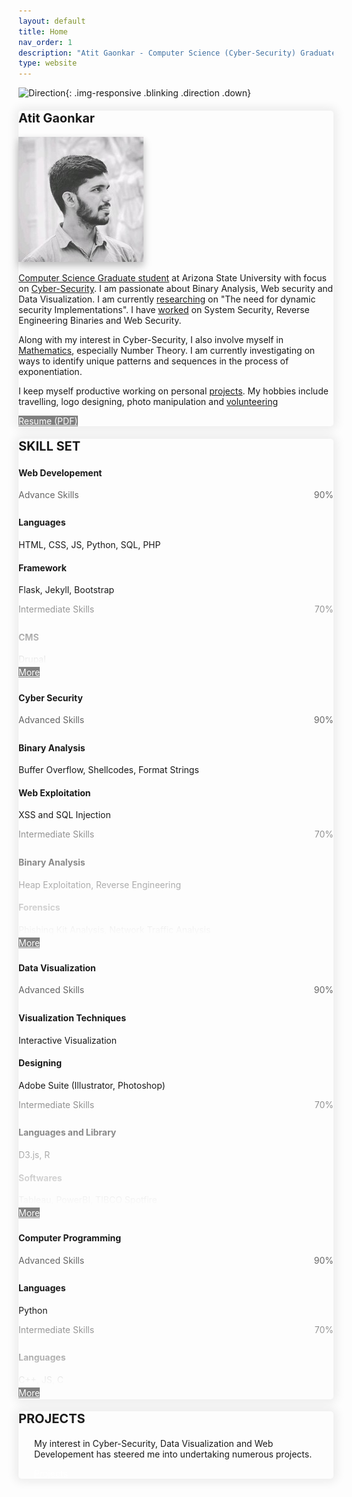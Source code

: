 ```yaml
---
layout: default
title: Home
nav_order: 1
description: "Atit Gaonkar - Computer Science (Cyber-Security) Graduate student at Arizona State University. A passionate Coder, Web developer and gamer."
type: website
---
```


<style>
  .hidden{
    color: white;
    user-select: none;
  }
  .down {
  position: fixed;
  bottom: 20px;
  right: 30px;
  z-index: 99;
  font-size: 18px;
  border: none;
  outline: none;
  padding: 10px;
  border-radius: 25px;
  background-image: linear-gradient(#4593fb, #227efa);
  background-color: #227efa;
  opacity: 0.75;
}
.direction{
  opacity: 0.5;
}
.down:hover {
  animation: none;
  /* opacity: 0.75; */
  box-shadow:
  0 2.8px 2.2px rgba(0, 0, 0, 0.034),
  0 6.7px 5.3px rgba(0, 0, 0, 0.048),
  0 12.5px 10px rgba(0, 0, 0, 0.06),
  0 22.3px 17.9px rgba(0, 0, 0, 0.072),
  0 41.8px 33.4px rgba(0, 0, 0, 0.086),
  0 100px 80px rgba(0, 0, 0, 0.12);
}
.blinking {
  animation: blinkingText 1.0s infinite;
  cursor: pointer;
}
.no-blinking {
  animation: none;
  cursor: pointer;
}
@keyframes blinkingText {
  0% {
    opacity: 0.35;
  }
  25% {
    opacity: 0.5;
  }
  50% {
    opacity: 0.70;
  }
  75% {
    opacity: 0.5;
  }
  100% {
    opacity: 0.35;
  }
}
a img
{
  border: 0 none;
}
.image-link
{
  text-decoration: none;
}

.last-item{
  -webkit-mask-image: -webkit-gradient(linear, left top, left bottom, from(rgba(0,0,0,0.75)), to(rgba(0,0,0,0))) !important;
}

.label-items {
  display: flex;
  justify-content: space-between;
  margin-bottom: 0px;
  span {
    color: #666;
  }
}
.progress {
  height: 8px !important;
  margin-bottom: 15px;
}
.progress-bar-ad {
/* background: -webkit-linear-gradient(left, #f2d082 25%, #64f272 75%) !important; */
}
.progress-bar-in {
/* background: -webkit-linear-gradient(left, #f2d082 25%, #f29696 75%) !important; */
}
.progress-bar-be {
/* background: -webkit-linear-gradient(left, #f2d082 25%, #f2c8c8 75%) !important; */
}
</style>

![Direction](../../assets/images/arrow-down.png){: .img-responsive .blinking .direction .down}


<div class="bootstrap-iso">
  <div class="card mb-5" style="box-shadow:  0px 0px 15px 5px rgba(0, 0, 0, 0.075) !important; border-radius: 5px;">
      <div class="text-center card-header">
          <h4><span style="font-size: 20px"><strong>Atit Gaonkar</strong></span></h4>
      </div>
      <div class="card-body">
          <div class="row">
              <div class="col-xl-5 col-md-5 mb-3 text-center my-auto">
                  <img src="assets/images/atit-gaonkar.jpg" class="img-fluid z-depth-1 rounded-circle shadow atit-intro" alt="Atit Gaonkar" style="box-shadow: 0 5px 10px 0 rgba(0,0,0,0.16),0 8px 15px 0 rgba(0,0,0,0.12) !important;">
                  <div class='col-12 text-center mt-5'>
                  <a href="mailto:atit.sgaonkar@gmail.com" class="fas fa-envelope fs-6 mb-4 mb-md-0 mr-4" target="_blank"></a>
                  <a href="https://www.linkedin.com/in/atit-gaonkar/" class="fab fa-linkedin fs-6 mb-4 mb-md-0 mr-4 " target="_blank" style=""></a>
                  <a href="https://github.com/asgaonkar" class="fab fa-github fs-6 mb-4 mb-md-0 mr-4" target="_blank"></a>
                  <a href="https://www.instagram.com/atit.sgaonkar/" class="fab fa-instagram fs-6 mb-4 mb-md-0" target="_blank"></a>
                  </div>
                  <!-- <img src="assets/images/logo.png" class="img-fluid z-depth-1" width="10%" alt="Atit-Gaonkar"> -->
              </div>
              <div class="col-xl-7 col-md-7 mb-0">        
                  <!-- <h5 class="card-title">Special title treatment</h5> -->
                  <!-- <p class="card-text">With supporting text below as a natural lead-in to additional content.</p> -->
                  <p class="card-text"><a href="education">Computer Science Graduate student</a> at Arizona State University with focus on <a href="certification">Cyber-Security</a>. I am passionate about Binary Analysis, Web security and Data Visualization. I am currently <a href="research">researching</a> on "The need for dynamic security Implementations". I have <a href="work_experience">worked</a> on System Security, Reverse Engineering Binaries and Web Security.</p>
                  <p class="card-text">Along with my interest in Cyber-Security, I also involve myself in <a href="research">Mathematics</a>, especially Number Theory. I am currently investigating on ways to identify unique patterns and sequences in the process of exponentiation.</p>
                  <p class="card-text">I keep myself productive working on personal <a href="projects">projects</a>. My hobbies include travelling, logo designing, photo manipulation and <a href="volunteering">volunteering</a></p>
                  <!-- <a href="resume" class="btn mb-2 mr-2 mt-0 resume" target="blank" style="color:white; background-color: gray !important; cursor: no-drop" title="View Resume">Resume (Online)</a> -->
                  <a href="Atit Gaonkar (Resume).pdf" class="btn btn-green mb-0 mr-2 mt-0 resume" target="blank" style="color:white; background-color: gray" title="Download Resume">Resume (PDF)</a>
              </div>
          </div>
      </div>
  </div>
  <div class="card mb-5" style="box-shadow:  0px 0px 15px 5px rgba(0, 0, 0, 0.075) !important; border-radius: 5px;">
      <div class="card-body">
        <div class='row text-center mb-4'>
          <h4 class="no_toc mb-2 text-center" id="skillset" style='width:100%;'><span style="font-size: 20px"><strong>SKILL SET</strong></span></h4>
        </div>        
        <div class='row ml-1 mr-1'>
          <div class='card col-lg-12 col-md-12 sol-sm-12 mb-3 ml-1' style='padding: 0px'>            
            <!-- Card -->            
              <div class="card-header">
                <div class='row' style='width:100%; margin: 0px'>
                  <p><h4 class='mb-0'><i class="fas fa-laptop-code fs-7 ml-2" style='vertical-align: middle; color: #007bff !important;'></i><strong style='vertical-align: middle; vertical-align: middle;' class='ml-2'>Web Developement</strong></h4></p>
                </div>
              </div>
              <!-- Card content -->
              <div class="card-body">      
                <div class='advanced'>    
                  <div class="label-items">
                    <span>Advance Skills</span>
                    <span>90%</span>
                  </div>                
                  <div class="progress">
                    <div class="progress-bar-ad" role="progressbar" aria-valuenow="90" aria-valuemin="0" aria-valuemax="100" style="width: 90%;">
                    </div>
                  </div>
                  <div class='advanced-skills ml-4'>                  
                    <!-- Title -->
                    <h4 class="card-title mb-0">Languages</h4>
                    <!-- Text -->                
                    <p class="card-text mb-4">HTML, CSS, JS, Python, SQL, PHP</p>
                    <!-- Title -->
                    <h4 class="card-title mb-0">Framework</h4>
                    <!-- Text -->
                    <p class="card-text mb-4">Flask, Jekyll, Bootstrap</p>
                  </div>                    
                </div>
                <div class='intermediate mt-2 last-item-handle last-item'>    
                  <div class="label-items">
                    <span>Intermediate Skills</span>
                    <span>70%</span>
                  </div>
                  <div class="progress">
                    <div class="progress-bar-in" role="progressbar" aria-valuenow="60" aria-valuemin="0" aria-valuemax="100" style="width: 70%;">
                    </div>
                  </div>
                  <div class='intermediate-skills ml-4'>                                      
                    <!-- Title -->
                    <h4 class="card-title mb-0">CMS</h4>
                    <!-- Text -->
                    <p class="card-text mb-4">Drupal</p>
                  </div>                    
                </div>
                <div class='beginner mt-2 hides' style='display: none'>    
                  <div class="label-items">
                    <span>Beginner Skills</span>
                    <span>30%</span>
                  </div>
                  <div class="progress">
                    <div class="progress-bar-be" role="progressbar" aria-valuenow="60" aria-valuemin="0" aria-valuemax="100" style="width: 30%;">
                    </div>
                  </div>
                  <div class='beginner-skills ml-4'>                                      
                    <!-- Title -->
                    <h4 class="card-title mb-0">Frameworks</h4>
                    <!-- Text -->
                    <p class="card-text mb-4">Django, Angular, React</p>
                  </div>                    
                </div>
              </div>
              <div class='pt-0 pl-0 pr-0 pb-3 mb-0 text-center' style='margin-top: -10px'>
              <a href="javascript:void(0);" class="btn btn-blue mb-0 mt-0 load-more" style="color:white; background-color: gray" title="More">More<i class="fas fa-angle-down fs-7 ml-2" style='vertical-align: middle;'></i></a>
            </div>            
            <!-- Card -->            
          </div>          
          <div class='card col-lg-12 col-md-12 sol-sm-12 mb-3 ml-1' style='padding: 0px'>            
            <!-- Card -->            
              <div class="card-header">
                <div class='row' style='width:100%; margin: 0px'>
                  <p><h4 class='mb-0'><i class="fas fa-fingerprint fs-7 ml-2" style='vertical-align: middle; color: #007bff !important;'></i><strong style='vertical-align: middle; vertical-align: middle;' class='ml-2'>Cyber Security</strong></h4></p>
                </div>
              </div>
              <!-- Card content -->
              <div class="card-body">      
                <div class='advanced'>
                  <div class="label-items">
                    <span>Advanced Skills</span>
                    <span>90%</span>
                  </div>
                  <div class="progress">
                    <div class="progress-bar-ad" role="progressbar" aria-valuenow="60" aria-valuemin="0" aria-valuemax="100" style="width: 90%;">
                    </div>
                  </div>
                  <div class='advanced-skills ml-4'>                                      
                    <!-- Title -->
                    <h4 class="card-title mb-0">Binary Analysis</h4>
                    <!-- Text -->
                    <p class="card-text mb-4">Buffer Overflow, Shellcodes, Format Strings</p>
                    <!-- Title -->
                    <h4 class="card-title mb-0">Web Exploitation</h4>
                    <!-- Text -->
                    <p class="card-text mb-4">XSS and SQL Injection</p>
                  </div>                    
                </div>
                <div class='intermediate mt-2 last-item-handle last-item'>    
                  <div class="label-items">
                    <span>Intermediate Skills</span>
                    <span>70%</span>
                  </div>
                  <div class="progress">
                    <div class="progress-bar-in" role="progressbar" aria-valuenow="60" aria-valuemin="0" aria-valuemax="100" style="width: 70%;">
                    </div>
                  </div>
                  <div class='intermediate-skills ml-4'>                                      
                    <!-- Title -->
                    <h4 class="card-title mb-0">Binary Analysis</h4>
                    <!-- Text -->
                    <p class="card-text mb-4">Heap Exploitation, Reverse Engineering</p>
                    <!-- Title -->
                    <h4 class="card-title mb-0">Forensics</h4>
                    <!-- Text -->
                    <p class="card-text mb-4">Phishing Kit Analysis, Network Traffic Analysis</p>
                  </div>                    
                </div>
                <div class='beginner mt-2 hides' style='display: none'>    
                  <div class="label-items">
                    <span>Beginner Skills</span>
                    <span>30%</span>
                  </div>
                  <div class="progress">
                    <div class="progress-bar-be" role="progressbar" aria-valuenow="60" aria-valuemin="0" aria-valuemax="100" style="width: 30%;">
                    </div>
                  </div>
                  <div class='beginner-skills ml-4'>                                      
                    <!-- Title -->
                    <h4 class="card-title mb-0">Web Exploitation</h4>
                    <!-- Text -->
                    <p class="card-text mb-4">CSRF</p>
                  </div>                    
                </div>
              </div>
              <div class='pt-0 pl-0 pr-0 pb-3 mb-0 text-center' style='margin-top: -10px'>
              <a href="javascript:void(0);" class="btn btn-blue mb-0 mt-0 load-more" style="color:white; background-color: gray" title="More">More<i class="fas fa-angle-down fs-7 ml-2" style='vertical-align: middle;'></i></a>
            </div>            
            <!-- Card -->            
          </div>
          <div class='card col-lg-12 col-md-12 sol-sm-12 mb-3 ml-1' style='padding: 0px'>            
            <!-- Card -->            
              <div class="card-header">
                <div class='row' style='width:100%; margin: 0px'>
                  <p><h4 class='mb-0'><i class="fas fa-chart-line fs-7 ml-2" style='vertical-align: middle; color: #007bff !important;'></i><strong style='vertical-align: middle; vertical-align: middle;' class='ml-2'>Data Visualization</strong></h4></p>
                </div>
              </div>
              <!-- Card content -->
              <div class="card-body">      
                <div class='advanced'>
                  <div class="label-items">
                    <span>Advanced Skills</span>
                    <span>90%</span>
                  </div>
                  <div class="progress">
                    <div class="progress-bar-ad" role="progressbar" aria-valuenow="60" aria-valuemin="0" aria-valuemax="100" style="width: 90%;">
                    </div>
                  </div>
                  <div class='advanced-skills ml-4'>                                      
                    <!-- Title -->
                    <h4 class="card-title mb-0">Visualization Techniques</h4>
                    <!-- Text -->
                    <p class="card-text mb-4">Interactive Visualization</p>
                    <!-- Title -->
                    <h4 class="card-title mb-0">Designing</h4>
                    <!-- Text -->
                    <p class="card-text mb-4">Adobe Suite (Illustrator, Photoshop)</p>
                  </div>                    
                </div>
                <div class='intermediate mt-2 last-item-handle last-item'>    
                  <div class="label-items">
                    <span>Intermediate Skills</span>
                    <span>70%</span>
                  </div>
                  <div class="progress">
                    <div class="progress-bar-in" role="progressbar" aria-valuenow="60" aria-valuemin="0" aria-valuemax="100" style="width: 70%;">
                    </div>
                  </div>
                  <div class='intermediate-skills ml-4'>                                      
                    <!-- Title -->
                    <h4 class="card-title mb-0">Languages and Library</h4>
                    <!-- Text -->
                    <p class="card-text mb-4">D3.js, R</p>
                    <!-- Title -->
                    <h4 class="card-title mb-0">Softwares</h4>
                    <!-- Text -->
                    <p class="card-text mb-4">Tableau, PowerBI, TIBCO Spotfire</p>
                  </div>                    
                </div>
                <div class='beginner mt-2 hides' style='display: none'>    
                  <div class="label-items">
                    <span>Beginner Skills</span>
                    <span>30%</span>
                  </div>
                  <div class="progress">
                    <div class="progress-bar-be" role="progressbar" aria-valuenow="60" aria-valuemin="0" aria-valuemax="100" style="width: 30%;">
                    </div>
                  </div>
                  <div class='beginner-skills ml-4'>                                      
                    <!-- Title -->
                    <h4 class="card-title mb-0">Techniques</h4>
                    <!-- Text -->
                    <p class="card-text mb-4">Network Visualization</p>
                  </div>                    
                </div>
              </div>
              <div class='pt-0 pl-0 pr-0 pb-3 mb-0 text-center' style='margin-top: -10px'>
              <a href="javascript:void(0);" class="btn btn-blue mb-0 mt-0 load-more" style="color:white; background-color: gray" title="More">More<i class="fas fa-angle-down fs-7 ml-2" style='vertical-align: middle;'></i></a>
            </div>            
            <!-- Card -->            
          </div>
          <div class='card col-lg-12 col-md-12 sol-sm-12 mb-3 ml-1' style='padding: 0px'>            
            <!-- Card -->            
              <div class="card-header">
                <div class='row' style='width:100%; margin: 0px'>
                  <p><h4 class='mb-0'><i class="fas fa-code fs-7 ml-2" style='vertical-align: middle; color: #007bff !important;'></i><strong style='vertical-align: middle; vertical-align: middle;' class='ml-2'>Computer Programming</strong></h4></p>
                </div>
              </div>
              <!-- Card content -->
              <div class="card-body">      
                <div class='advanced'>
                  <div class="label-items">
                    <span>Advanced Skills</span>
                    <span>90%</span>
                  </div>
                  <div class="progress">
                    <div class="progress-bar-ad" role="progressbar" aria-valuenow="60" aria-valuemin="0" aria-valuemax="100" style="width: 90%;">
                    </div>
                  </div>
                  <div class='advanced-skills ml-4'>                                      
                    <!-- Title -->
                    <h4 class="card-title mb-0">Languages</h4>
                    <!-- Text -->
                    <p class="card-text mb-4">Python</p>                                 
                  </div>                    
                </div>
                <div class='intermediate mt-2 last-item-handle last-item'>    
                  <div class="label-items">
                    <span>Intermediate Skills</span>
                    <span>70%</span>
                  </div>
                  <div class="progress">
                    <div class="progress-bar-in" role="progressbar" aria-valuenow="60" aria-valuemin="0" aria-valuemax="100" style="width: 70%;">
                    </div>
                  </div>
                  <div class='intermediate-skills ml-4'>                                      
                    <!-- Title -->
                    <h4 class="card-title mb-0">Languages</h4>
                    <!-- Text -->
                    <p class="card-text mb-4">C++, JS, C</p>                    
                  </div>                    
                </div>
                <div class='beginner mt-2 hides' style='display: none'>    
                  <div class="label-items">
                    <span>Beginner Skills</span>
                    <span>30%</span>
                  </div>
                  <div class="progress">
                    <div class="progress-bar-be" role="progressbar" aria-valuenow="60" aria-valuemin="0" aria-valuemax="100" style="width: 30%;">
                    </div>
                  </div>
                  <div class='beginner-skills ml-4'>                                      
                    <!-- Title -->
                    <h4 class="card-title mb-0">Languages</h4>
                    <!-- Text -->
                    <p class="card-text mb-4">Go, Prolog</p>
                  </div>                    
                </div>
              </div>
              <div class='pt-0 pl-0 pr-0 pb-3 mb-0 text-center' style='margin-top: -10px'>
              <a href="javascript:void(0);" class="btn btn-blue mb-0 mt-0 load-more" style="color:white; background-color: gray" title="More">More<i class="fas fa-angle-down fs-7 ml-2" style='vertical-align: middle;'></i></a>
            </div>            
            <!-- Card -->            
          </div>
        </div>
      </div>
      <!-- <div class="card-footer text-center">
      </div> -->
  </div>     
  <div class="card mb-5" style="box-shadow:  0px 0px 15px 5px rgba(0, 0, 0, 0.075) !important; border-radius: 5px;">
    <div class="card-body">
      <div class='row text-center mb-2'>
        <h4 class="no_toc text-center" id="projects" style='width:100%;'><span style="font-size: 20px"><strong>PROJECTS</strong></span></h4>
      </div>
      <div class='row' style="padding-left: 25px !important; padding-right: 25px !important;">
        <p class="mb-2">My interest in Cyber-Security, Data Visualization and Web Developement has steered me into undertaking numerous projects.</p>
        <a href="/projects/" class="btn btn-blue no-mb" style="color:white;">Projects</a>
      </div>
    </div>
  </div>     
</div>

<script src="https://kit.fontawesome.com/a773360a89.js" crossorigin="anonymous"></script>

<!-- You will often find me <span id="typewriter"></span>
{: .fs-5} -->


<script src="https://code.jquery.com/jquery-3.4.1.slim.min.js" integrity="sha384-J6qa4849blE2+poT4WnyKhv5vZF5SrPo0iEjwBvKU7imGFAV0wwj1yYfoRSJoZ+n" crossorigin="anonymous"></script>
<script src="https://cdn.jsdelivr.net/npm/popper.js@1.16.0/dist/umd/popper.min.js" integrity="sha384-Q6E9RHvbIyZFJoft+2mJbHaEWldlvI9IOYy5n3zV9zzTtmI3UksdQRVvoxMfooAo" crossorigin="anonymous"></script>
<script src="https://stackpath.bootstrapcdn.com/bootstrap/4.4.1/js/bootstrap.min.js" integrity="sha384-wfSDF2E50Y2D1uUdj0O3uMBJnjuUD4Ih7YwaYd1iqfktj0Uod8GCExl3Og8ifwB6" crossorigin="anonymous"></script>
<script src="https://unpkg.com/aos@next/dist/aos.js"></script>
<script>
    $(window).on('load', function() {
        $(window).scrollTop(0);
        $('.main-content-wrap').scrollTop(0);
        for (var i =0; i<$('.progress').length; i++)
        {
          $('.progress')[i].children[0].classList.add('bg-success');
        }
        $('.main-content-wrap').on('scroll', function() {
          if(document.getElementsByClassName('direction')[0].getAttribute("src").split('-')[1].split('.')[0] == "up")
          {
            document.getElementsByClassName('direction')[0].classList.remove("blinking");
            document.getElementsByClassName('direction')[0].classList.add("no-blinking");
          }
          if ($('.main-content-wrap').scrollTop() >= 100.0) {
            document.getElementsByClassName('direction')[0].setAttribute("src","../../assets/images/arrow-up.png");
          }
          else
          {
            document.getElementsByClassName('direction')[0].setAttribute("src","../../assets/images/arrow-down.png");
          }
          console.log("Scrolled");
      });
      $('.load-more').on('click', function() {
        if ($(this)[0].innerHTML[0]=='M'){
          for(var i=0;i<$('.load-more').length;i++){
          $('.load-more')[i].parentNode.parentNode.getElementsByClassName('last-item-handle')[0].classList.add("last-item");
          $('.load-more')[i].parentNode.parentNode.getElementsByClassName('hides')[0].style.display='none';
          $('.load-more')[i].innerHTML = 'More<i class="fas fa-angle-down fs-7 ml-2" style="vertical-align: middle;" aria-hidden="true"></i>';
          $('.load-more')[i].classList.remove('btn-green');
          $('.load-more')[i].classList.add('btn-blue');
        };
        }
        if ($(this)[0].innerHTML[0]=='M')
        {
          $(this)[0].parentNode.parentNode.getElementsByClassName('last-item-handle')[0].classList.remove("last-item");
          $(this)[0].parentNode.parentNode.getElementsByClassName('hides')[0].style.display='block';
          $(this)[0].innerHTML = 'Less<i class="fas fa-angle-up fs-7 ml-2" style="vertical-align: middle;" aria-hidden="true"></i>';
          $(this)[0].classList.add('btn-green');
          $(this)[0].classList.remove('btn-blue');
        }
        else
        {
          $(this)[0].parentNode.parentNode.getElementsByClassName('last-item-handle')[0].classList.add("last-item");
          $(this)[0].parentNode.parentNode.getElementsByClassName('hides')[0].style.display='none';
          $(this)[0].innerHTML = 'More<i class="fas fa-angle-down fs-7 ml-2" style="vertical-align: middle;" aria-hidden="true"></i>';
          $(this)[0].classList.remove('btn-green');
          $(this)[0].classList.add('btn-blue');
        }
      })
    });
</script>
